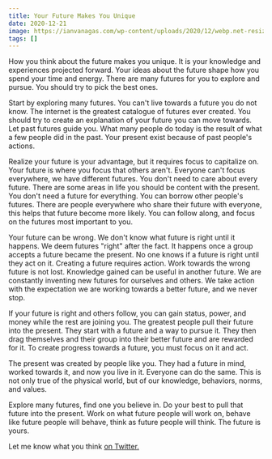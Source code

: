 ```yaml
---
title: Your Future Makes You Unique
date: 2020-12-21
image: https://ianvanagas.com/wp-content/uploads/2020/12/webp.net-resizeimage.jpg
tags: []
---
```

How you think about the future makes you unique. It is your knowledge and experiences projected forward. Your ideas about the future shape how you spend your time and energy. There are many futures for you to explore and pursue. You should try to pick the best ones.

Start by exploring many futures. You can't live towards a future you do not know. The internet is the greatest catalogue of futures ever created. You should try to create an explanation of your future you can move towards. Let past futures guide you. What many people do today is the result of what a few people did in the past. Your present exist because of past people's actions.

Realize your future is your advantage, but it requires focus to capitalize on. Your future is where you focus that others aren't. Everyone can't focus everywhere, we have different futures. You don't need to care about every future. There are some areas in life you should be content with the present. You don't need a future for everything. You can borrow other people's futures. There are people everywhere who share their future with everyone, this helps that future become more likely. You can follow along, and focus on the futures most important to you.

Your future can be wrong. We don't know what future is right until it happens. We deem futures "right" after the fact. It happens once a group accepts a future became the present. No one knows if a future is right until they act on it. Creating a future requires action. Work towards the wrong future is not lost. Knowledge gained can be useful in another future. We are constantly inventing new futures for ourselves and others. We take action with the expectation we are working towards a better future, and we never stop.

If your future is right and others follow, you can gain status, power, and money while the rest are joining you. The greatest people pull their future into the present. They start with a future and a way to pursue it. They then drag themselves and their group into their better future and are rewarded for it. To create progress towards a future, you must focus on it and act.

The present was created by people like you. They had a future in mind, worked towards it, and now you live in it. Everyone can do the same. This is not only true of the physical world, but of our knowledge, behaviors, norms, and values.

Explore many futures, find one you believe in. Do your best to pull that future into the present. Work on what future people will work on, behave like future people will behave, think as future people will think. The future is yours.

Let me know what you think [on Twitter.](http://twitter.com/ianvanagas)
